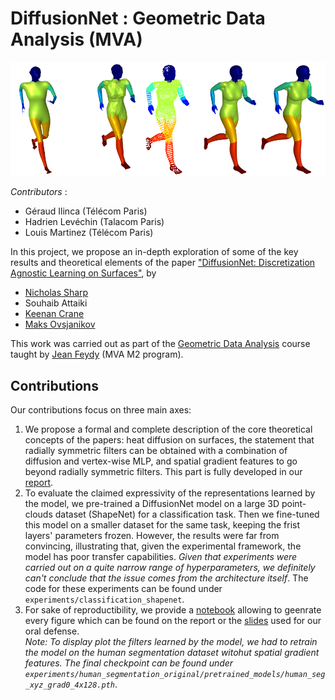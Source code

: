 # DiffusionNet : Geometric Data Analysis (MVA)

<p align="center">
  <img src="saved_figures/main_figure.png"/>
</p>

*Contributors* : 
- Géraud Ilinca (Télécom Paris)
- Hadrien Levéchin (Talacom Paris)
- Louis Martinez (Télécom Paris)

In this project, we propose an in-depth exploration of some of the key results and theoretical elements of the paper ["DiffusionNet: Discretization Agnostic Learning on Surfaces"](https://arxiv.org/abs/2012.00888), by 
- [Nicholas Sharp](https://nmwsharp.com/)
- Souhaib Attaiki
- [Keenan Crane](http://keenan.is/here)
- [Maks Ovsjanikov](http://www.lix.polytechnique.fr/~maks/)

This work was carried out as part of the [Geometric Data Analysis](https://www.master-mva.com/cours/geometric-data-analysis/) course taught by [Jean Feydy](https://www.jeanfeydy.com/Teaching/index.html) (MVA M2 program). 

## Contributions

Our contributions focus on three main axes:
1. We propose a formal and complete description of the core theoretical concepts of the papers: heat diffusion on surfaces, the statement that radially symmetric filters can be obtained with a combination of diffusion and vertex-wise MLP, and spatial gradient features to go beyond radially symmetric filters. This part is fully developed in our [report](./report.pdf).
2. To evaluate the claimed expressivity of the representations learned by the model, we pre-trained a DiffusionNet model on a large 3D point-clouds dataset (ShapeNet) for a classification task. Then we fine-tuned this model on a smaller dataset for the same task, keeping the frist layers' parameters frozen. However, the results were far from convincing, illustrating that, given the experimental framework, the model has poor transfer capabilities. *Given that experiments were carried out on a quite narrow range of hyperparameters, we definitely can't conclude that the issue comes from the architecture itself*. The code for these experiments can be found under `experiments/classification_shapenet`.
3. For sake of reproductibility, we provide a [notebook](./figures.ipynb) allowing to geenrate every figure which can be found on the report or the [slides](./slides.pdf) used for our oral defense.  
*Note: To display plot the filters learned by the model, we had to retrain the model on the human segmentation dataset witohut spatial gradient features. The final checkpoint can be found under `experiments/human_segmentation_original/pretrained_models/human_seg_xyz_grad0_4x128.pth`*.
